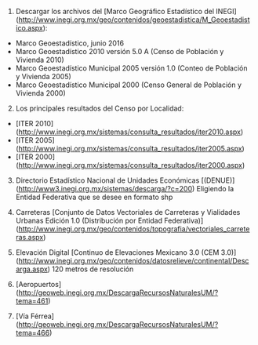 
1. Descargar los archivos del [Marco Geográfico Estadístico del INEGI]     (http://www.inegi.org.mx/geo/contenidos/geoestadistica/M_Geoestadistico.aspx):    
 - Marco Geoestadístico, junio 2016
 - Marco Geoestadístico 2010 versión 5.0 A (Censo de Población y Vivienda 2010)
 - Marco Geoestadístico Municipal 2005 versión 1.0 (Conteo de Población y
  Vivienda 2005)
 - Marco Geoestadístico Municipal 2000 (Censo General de Población y Vivienda 2000)

2. Los principales resultados del Censo por Localidad:     
 - [ITER 2010] (http://www.inegi.org.mx/sistemas/consulta_resultados/iter2010.aspx) 
 - [ITER 2005] (http://www.inegi.org.mx/sistemas/consulta_resultados/iter2005.aspx)
 - [ITER 2000] (http://www.inegi.org.mx/sistemas/consulta_resultados/iter2000.aspx)

3. Directorio Estadístico Nacional de Unidades Económicas [(DENUE)] (http://www3.inegi.org.mx/sistemas/descarga/?c=200)
Eligiendo la Entidad Federativa que se desee en formato shp

4. Carreteras
[Conjunto de Datos Vectoriales de Carreteras y Vialidades Urbanas Edición 1.0 (Distribución por Entidad Federativa)] (http://www.inegi.org.mx/geo/contenidos/topografia/vectoriales_carreteras.aspx)

5. Elevación Digital
[Continuo de Elevaciones Mexicano 3.0 (CEM 3.0)] (http://www.inegi.org.mx/geo/contenidos/datosrelieve/continental/Descarga.aspx) 120 metros de resolución

6. [Aeropuertos] (http://geoweb.inegi.org.mx/DescargaRecursosNaturalesUM/?tema=461)

7. [Vía Férrea] (http://geoweb.inegi.org.mx/DescargaRecursosNaturalesUM/?tema=466)
